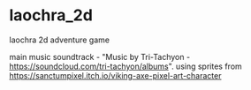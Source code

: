 # laochra_2d
laochra 2d adventure game

main music soundtrack - "Music by Tri-Tachyon - https://soundcloud.com/tri-tachyon/albums".
using sprites from https://sanctumpixel.itch.io/viking-axe-pixel-art-character
